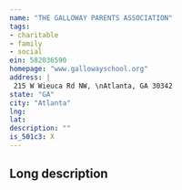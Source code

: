 ```yaml
---
name: "THE GALLOWAY PARENTS ASSOCIATION"
tags:
- charitable
- family
- social
ein: 582036590
homepage: "www.gallowayschool.org"
address: |
 215 W Wieuca Rd NW, \nAtlanta, GA 30342
state: "GA"
city: "Atlanta"
lng: 
lat: 
description: ""
is_501c3: X
---
```


## Long description


